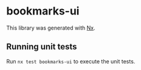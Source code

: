 # bookmarks-ui

This library was generated with [Nx](https://nx.dev).

## Running unit tests

Run `nx test bookmarks-ui` to execute the unit tests.
